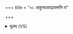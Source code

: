 +++
title = "०८ आहुत्यान्नाद्यान्नमत्ति य"

+++
<details><summary>मूलम् (VS)</summary>

आहु॑त्यान्ना॒द्यान्न॑मत्ति॒ य ए॒वं वेद॑ ॥
</details>
